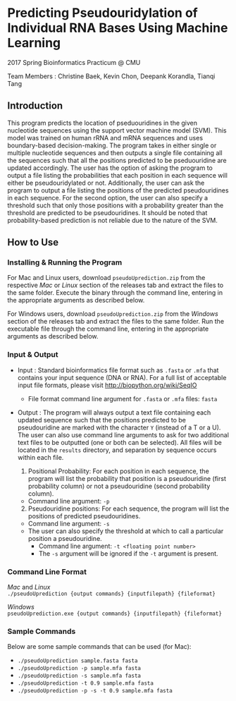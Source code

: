 # Predicting Pseudouridylation of Individual RNA Bases Using Machine Learning
2017 Spring Bioinformatics Practicum @ CMU

Team Members : Christine Baek, Kevin Chon, Deepank Korandla, Tianqi Tang



## Introduction

This program predicts the location of pseduouridines in the given nucleotide sequences using the support vector machine model (SVM). This model was trained on human rRNA and mRNA sequences and uses boundary-based decision-making. The program takes in either single or multiple nucleotide sequences and then outputs a single file containing all the sequences such that all the positions predicted to be pseduouridine are updated accordingly. The user has the option of asking the program to output a file listing the probabilities that each position in each sequence will either be pseudouridylated or not. Additionally, the user can ask the program to output a file listing the positions of the predicted pseudouridines in each sequence. For the second option, the user can also specify a threshold such that only those positions with a probability greater than the threshold are predicted to be pseudouridines. It should be noted that probability-based prediction is not reliable due to the nature of the SVM.



## How to Use

### Installing & Running the Program
For Mac and Linux users, download `pseudoUprediction.zip` from the respective *Mac* or *Linux* section of the releases tab and extract the files to the same folder. Execute the binary through the command line, entering in the appropriate arguments as described below.

For Windows users, download `pseudoUprediction.zip` from the *Windows* section of the releases tab and extract the files to the same folder. Run the executable file through the command line, entering in the appropriate arguments as described below.

### Input & Output

- Input : Standard bioinformatics file format such as `.fasta` or `.mfa` that contains your input sequence (DNA or RNA). For a full list of acceptable input file formats, please visit http://biopython.org/wiki/SeqIO
  * File format command line argument for `.fasta` or `.mfa` files: `fasta`

- Output : The program will always output a text file containing each updated sequence such that the positions predicted to be pseudouridine are marked with the character `Y` (instead of a T or a U). The user can also use command line arguments to ask for two additional text files to be outputted (one or both can be selected). All files will be located in the `results` directory, and separation by sequence occurs within each file.
  1. Positional Probability: For each position in each sequence, the program will list the probability that position is a pseudouridine (first probability column) or not a pseudouridine (second probability column).
    * Command line argument: `-p`
  2. Pseudouridine positions: For each sequence, the program will list the positions of predicted pseudouridines.
    * Command line argument: `-s`
    * The user can also specify the threshold at which to call a particular position a pseudouridine.
        * Command line argument: `-t <floating point number>`
        * The `-s` argument will be ignored if the `-t` argument is present.

### Command Line Format

*Mac* and *Linux*   
`./pseudoUprediction {output commands} {inputfilepath} {fileformat}`

*Windows*   
`pseudoUprediction.exe {output commands} {inputfilepath} {fileformat}`

### Sample Commands

Below are some sample commands that can be used (for Mac):
- `./pseudoUprediction sample.fasta fasta`
- `./pseudoUprediction -p sample.mfa fasta`
- `./pseudoUprediction -s sample.mfa fasta`
- `./pseudoUprediction -t 0.9 sample.mfa fasta`
- `./pseudoUprediction -p -s -t 0.9 sample.mfa fasta`
